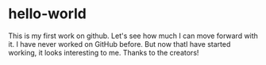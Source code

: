 # hello-world
This is my first work on github. Let's see how much I can move forward with it.
I have never worked on GitHub before. But now thatI have started working, it looks interesting to me. Thanks to the creators!

